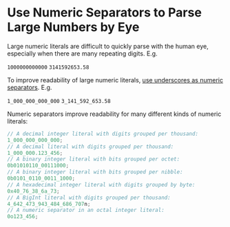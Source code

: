 # Use Numeric Separators to Parse Large Numbers by Eye

Large numeric literals are difficult to quickly parse with the human eye, especially when there are many repeating digits. E.g.

`1000000000000`
`3141592653.58`

To improve readability of large numeric literals, [use underscores as numeric separators](https://github.com/tc39/proposal-numeric-separator). E.g.

`1_000_000_000_000`
`3_141_592_653.58`

Numeric separators improve readability for many different kinds of numeric literals:

```javascript
// A decimal integer literal with digits grouped per thousand:
1_000_000_000_000;
// A decimal literal with digits grouped per thousand:
1_000_000.123_456;
// A binary integer literal with bits grouped per octet:
0b01010110_00111000;
// A binary integer literal with bits grouped per nibble:
0b0101_0110_0011_1000;
// A hexadecimal integer literal with digits grouped by byte:
0x40_76_38_6a_73;
// A BigInt literal with digits grouped per thousand:
4_642_473_943_484_686_707n;
// A numeric separator in an octal integer literal:
0o123_456;
```
